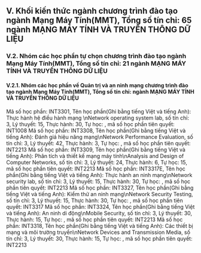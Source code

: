## V. Khối kiến thức ngành chương trình đào tạo ngành Mạng Máy Tính(MMT), Tổng số tín chỉ: 65 ngành MẠNG MÁY TÍNH VÀ TRUYỀN THÔNG DỮ LIỆU
### V.2. Nhóm các học phần tự chọn chương trình đào tạo ngành Mạng Máy Tính(MMT), Tổng số tín chỉ: 21 ngành MẠNG MÁY TÍNH VÀ TRUYỀN THÔNG DỮ LIỆU
#### V.2.1. Nhóm các học phần về Quản trị và an ninh mạng chương trình đào tạo ngành Mạng Máy Tính(MMT), Tổng số tín chỉ: ngành MẠNG MÁY TÍNH VÀ TRUYỀN THÔNG DỮ LIỆU
Mã số học phần: INT3301, Tên học phần(Ghi bằng tiếng Việt và tiếng Anh): Thực hành hệ điều hành mạng \nNetwork operating system lab, số tín chỉ: 3, Lý thuyết: 15, Thực hành: 30, Tự học: , mã số học phần tiên quyết: INT1008
Mã số học phần: INT3308, Tên học phần(Ghi bằng tiếng Việt và tiếng Anh): Đánh giá hiệu năng mạng\nNetwork Performance Evaluation, số tín chỉ: 3, Lý thuyết: 42, Thực hành: 3, Tự học: , mã số học phần tiên quyết: INT2213
Mã số học phần: INT3309, Tên học phần(Ghi bằng tiếng Việt và tiếng Anh): Phân tích và thiết kế mạng máy tính\nAnalysis and Design of Computer Networks, số tín chỉ: 3, Lý thuyết: 24, Thực hành: 6, Tự học: 15, mã số học phần tiên quyết: INT2213
Mã số học phần: INT3317E, Tên học phần(Ghi bằng tiếng Việt và tiếng Anh): Thực hành an ninh mạng\nNetwork security lab, số tín chỉ: 3, Lý thuyết: 15, Thực hành: 30, Tự học: , mã số học phần tiên quyết: INT2213
Mã số học phần: INT3327, Tên học phần(Ghi bằng tiếng Việt và tiếng Anh): Kiểm thử an ninh mạng\nNetwork Security Testing, số tín chỉ: 3, Lý thuyết: 15, Thực hành: 30, Tự học: , mã số học phần tiên quyết: INT3317
Mã số học phần: INT3324, Tên học phần(Ghi bằng tiếng Việt và tiếng Anh): An ninh di động\nMobile Security, số tín chỉ: 3, Lý thuyết: 30, Thực hành: 15, Tự học: , mã số học phần tiên quyết: INT2213
Mã số học phần: INT3318, Tên học phần(Ghi bằng tiếng Việt và tiếng Anh): Các thiết bị mạng và môi trường truyền\nNetwork Devices and Transmission Media, số tín chỉ: 3, Lý thuyết: 30, Thực hành: 15, Tự học: , mã số học phần tiên quyết: INT2213

